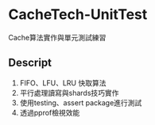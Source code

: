 # CacheTech-UnitTest

Cache算法實作與單元測試練習

## Descript

1. FIFO、LFU、LRU 快取算法
2. 平行處理讀寫與shards技巧實作
3. 使用testing、assert package進行測試
4. 透過pprof檢視效能
